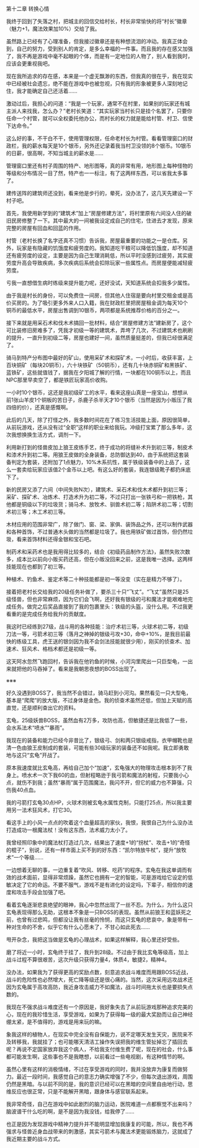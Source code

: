 第十二章 转换心情


我终于回到了失落之村，把城主的回信交给村长，村长非常愉快的将“村长”徽章（魅力+1，魔法效果加10%）交给了我。

虽然路上已经有了心理准备，但我接过徽章还是有种想流泪的冲动。我真正体会到，自己的努力，受到别人的肯定，是多么幸福的一件事。而且我的存在感又加强了，我不再是游戏中毫不起眼的个体，而是有一定地位的人物了，别人看到我时，应该会更重视我吧。

现在我所追求的存在感，本来是一个虚无飘渺的东西，但我真的很在乎，我在现实中已经被社会遗忘，绝不能在游戏中也被忽视，只有我的形象被更多人深刻地记住，我才能确定自己还活着……

激动过后，我担心的问道：“我是一个玩家，通常不在村里，如果别的玩家还有城主派人来找我，怎么办？”老村长笑道：“其实玩家当村长只是挂个名罢了，只要你任命一个村管，就可以全权委托他办公，而村长的权力就是能给村管、村卫、信使下达命令。”

这么好的事，不干白不干，使用管理权限，任命老村长为村管。看看管理窗口的财政栏，我的薪水每天是10个银币，另外还记录着我当村卫没领的8个银币。10银币的日薪，很高啊，不知当城主的薪水是……

管理窗口里还有村子周围的特产、地形图等，真的非常有用，地形图上每种怪物的等级和分布情况一目了然，特产也一一标注，有了这两样东西，可以省我太多事了。

建传送阵的建筑师还没到，看来他是步行的，晕死，没办法了，这几天先建设一下村子吧。

首先，我使用新学到的“建筑术”加上“房屋修建方法”，将村里原有六间没人住的破旧民房修整了一下。其中最大的一间被我设定成自己的住宅，住进去才发现，原来完整的房屋有回血和回蓝的作用。

村管（老村长换了名字还真不习惯）告诉我，房屋最重要的功能之一是仓库。另外，玩家是有隐藏的饥饿度和疲劳度的。我知道吃干粮可以降低饥饿度，却不知道还有疲劳度的设定，主要是因为自己生理消耗低，所以平时没感到过疲劳，其实疲劳度升高会导致疾病，多次疾病后系统会扣除玩家一些属性点。而房屋便能减轻疲劳度。

亏我一直想借生病时练级来提升能力呢，还好没试，天知道系统会扣我多少属性。

由于我是村长的身份，可以免费住一间房，但其他人住宿是要向村里交租金或是高价买房的。为了吸引更多外来人口入籍，我在财政栏里把房屋租金调为每天10个铜币的最低水平，房屋出售调到10银币，两项都是系统推荐价格的百分之一。

接下来就是用采石术和伐木术搞回一批材料，结合“房屋修建方法”建新房了，这个可比装修旧房难多了，凭我才初级一等的建筑术，弄垮了几次，不过建筑术也刷刷的提升，一直升到初级二等，房屋也建好一间，虽然质量挺差的，但我已经很满足了。

骑马到特产分布图中最好的矿山，使用采矿术和探矿术，一小时后，收获丰富，上百块铜矿（每块20铜币），六十块铁矿（50铜币），还有几十块赤铜矿和黑铁矿、蓝铁矿，这些就值钱了，据我在夕阳城了解的行情，一块都在100铜币以上，而且NPC那里早卖空了，都是铁匠玩家高价收购。

一小时10个银币，这还是我初级矿工的水平，看来这座山真是一座宝山，想想从前1张山羊皮1个铜板的苦日子，杀鹿子杀半天才10个银币（当然是因为小贩压了我四倍的价），还真是感慨啊。

此后的几天，除了打怪之外，我多数时间花在了练习生活技能上面，原因很简单，从前玩游戏，还从没有过“全职”这样的职业来给我玩。冲级打宝累了那么多年，这次我想换换生活方式，调剂一下。

利用新打到的怪兽皮加上狼王皮练手艺，终于成功的将缝补术升到初三等，制皮术和漆术升到初二等。用狼王皮做的全身装备，总防御达到40，由于系统把这套装备判定为套装，还附加了1点魅力，10%木系抗性，属于铁级装备中的上品了，这么一套卖给玩家应该值2个金币以上吧。有这么好的套装，我连银级靴子都扔床底下了。

新的民房又添了六间（中间失败N次），建筑术、采石术和伐木术都升到初三等；采矿、探矿术、冶炼术、打造术升为初二等，不过只打出一张铁弓和一把铁枪，其他都是铜级以下的垃圾货；骑马术、放牧术、驯兽术初二等；陷阱术初二等；切割术初三等；木工术初三等。

木材应用的范围非常广，除了做门、窗、梁、家俱、装饰品之外，还可以制作武器和各种首饰，不过普通木头做的当然都是垃圾了。我也用铁矿做过首饰，但仍然垃圾，看来首饰材料还得金银和宝石吧。

制药术和采药术也是我用得比较多的，结合《初级药品制作方法》，虽然失败次数多，成本比以前向小贩买药还高，但在小贩没回来之前，这是我唯一选择。这两样技能现在也都到了初三等。

种植术、钓鱼术、鉴定术等二十种技能都是初一等没变（实在是精力不够了）。

接着把老村长交给我的20级任务补做了，要杀三十只“飞丈”。“飞丈”虽然只是25级怪兽，但也非常麻烦，因为它们会飞啊，还好我有银级的弓和魔法才能艰难地完成任务。做完之后奖品直接到了我的包裹里头：铁级的头盔，没什么用。不过我更看重的是完成任务给我升的贡献度。

我这时已经练到27级，战斗用的各种技能：治疗术初三等，火球术初二等，初级刀法一等，弓箭术初三等（落月之神掉的银级弓攻+30，命中+10%，是我目前最快的练级工具，虎王送的银剑因为我不会剑法技能就很少用），刚买的侦查术、加速术、狂风术、格档术都还是初级一等。

这天阿水忽然飞跑回村，告诉我在他钓鱼的时候，小河沟里爬出一只巨型龟，一出来就把他的马吞掉了。看来是我朝思夜想的BOSS出现了。

※※※

好久没遇到BOSS了，我当然不会错过，骑马赶到小河沟。果然看见一只大型龟，基本是“爬爬”的放大版，不过身体是金色。我的侦查术虽然还低，但加上天赋的高直觉，还是顺利查出它的资料。

玄龟，25级妖兽BOSS，虽然血有2万多，攻防也高，但敏捷还是比我低了一些，会水系法术“喷水”“暴雨”。

我现在的装备和能力已经今非昔比了，银级弓、剑和两只银级戒指，衣甲帽靴也是清一色由狼王皮制成的套装，可能有些30级玩家的装备还不如我呢。我立即勇敢地与这只“玄龟”开战了。

原本我速度就比玄龟高，再给自己加个“加速”，玄龟强大的物理攻击根本到不了我身上。喷水术一次下我60的血，但射程略逊于我弓箭和魔法的射程，只要我小心点，就伤不到我；虽然“暴雨”属于范围魔法，我闪不开，但它的威力也不算强，只伤我40点血。

我的弓箭打玄龟30点HP，火球术则被玄龟水属性克制，只能打25点，所以我主要用另一法术狂风术，打它30。

看这手上的小风一点点的吹着这个血量超高的家伙，我恨，我恨自己为什么没办法打造成功一根魔法杖！没有这东西，法术威力太小了。

我曾经照印象中的魔法杖打造过几次，结果出了速度+1的“拐杖”、攻击+1的“奇怪的棍子”，别说，还有一样市面上买不到的好东西：“凯尔特放牛杖”，提升“放牧术”一个等级……

一边想着无聊的事，一边重复着“吹风、转移、吃药”的程序。玄龟在我这单调而有效的战术面前，显得非常烦躁，虽然它也拥有一定的智能，可是游戏给它设定的低敏决定了它的命运。不要不服气，游戏不是有进化的设定吗，下辈子，相信你的速度和攻击手段会加强了吧。

看着玄龟逐渐悲哀绝望的眼神，我心中忽然出现了一丝不忍。为什么，为什么这只玄龟表现得那么无助，这根本不象是一只BOSS的表现。虽然从前狼王和蓝妖死之前，也曾有过悲鸣，但都没让我有丝毫的怜悯，而这只玄龟的悲哀中，象是带有一种对生命的不舍，似乎它有什么心愿未了，不甘心如此死去……

甩开杂念，我把这当做是玄龟的心理战术，如果这样解释，我心里还好受些。

磨了将近一小时，玄龟终于挂了，我升到28级。不过由于我比玄龟等级高，加上战斗过程不算很艰苦，这次升级只获得力量4，体质4，敏捷2，精神4。

没办法，如果我为了获得更高的奖励点数，刻意追求战斗难度而用跟BOSS近战，战斗的危险性也必然增大，死亡降等级还是很心痛的。当然，这次采用远攻战术还因为玄龟属于高攻高防，我近身攻击威力不如魔法，战斗时间拖太长也是要损失点数的。

我现在不强求战斗难度还有一个原因是，我好象失去了从前玩游戏那种追求完美的心，现在的我珍惜生活，享受游戏，如果为了获得每一级的最大奖励而让自己神经绷太紧，是不值得的，游戏是用来玩的嘛。

象我这样的植物人，在现实中完全没有自保能力，说不定哪天发生天灾，医院来不及转移我，我就挂了；也可能哪天清洁工操作失误把我的维生管扯掉忘了插回去呢？再说不定国家放弃我这个病人，不给我支付维生费了呢，现在的社会，什么事都可能发生啊，这些事也不是我瞎想，以前看过一些电视剧，有这种情节的啊。

虽然心里有这样的消极情绪，不过在享受游戏的同时，我并没放弃为康复而做努力。最近一段时间，我感觉自己的意志力确实增强了不少，但每次退出游戏，周围仍然是黑暗。与以前不同的是，我的意识已经可以在黑暗的空间里自由地行动，思维反应也很正常，只是不能解开黑暗，跟身体与感官联系起来。

我非常奇怪，自己在游戏中如此剧烈的脑力运动，医院难道一点都察觉不出来吗？脑波谱干什么吃的啊，是不是因为我没钱，给我停了……

也正是因为发现游戏中精神力提升并不能明显增加我康复的可能，所以，我也不再强求与怪兽近身血战带来的刺激感，其实弓箭术与魔法术更能锻炼脑力，这就成了我近期主要的战斗方式。





